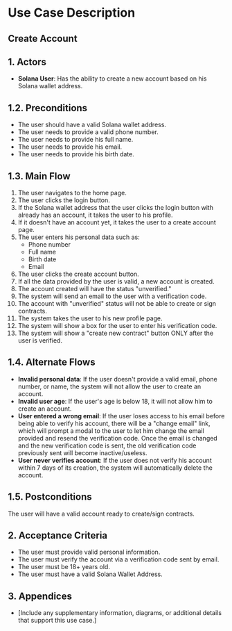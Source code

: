 # Use Case Description

## Create Account

## 1. Actors

- **Solana User**: Has the ability to create a new account based on his Solana wallet address.

## 1.2. Preconditions

- The user should have a valid Solana wallet address.
- The user needs to provide a valid phone number.
- The user needs to provide his full name.
- The user needs to provide his email.
- The user needs to provide his birth date.

## 1.3. Main Flow

1. The user navigates to the home page.
2. The user clicks the login button.
3. If the Solana wallet address that the user clicks the login button with already has an account, it takes the user to his profile.
4. If it doesn't have an account yet, it takes the user to a create account page.
5. The user enters his personal data such as:
   - Phone number
   - Full name
   - Birth date
   - Email
6. The user clicks the create account button.
7. If all the data provided by the user is valid, a new account is created.
8. The account created will have the status "unverified."
9. The system will send an email to the user with a verification code.
10. The account with "unverified" status will not be able to create or sign contracts.
11. The system takes the user to his new profile page.
12. The system will show a box for the user to enter his verification code.
13. The system will show a "create new contract" button ONLY after the user is verified.

## 1.4. Alternate Flows

- **Invalid personal data**: If the user doesn't provide a valid email, phone number, or name, the system will not allow the user to create an account.
- **Invalid user age**: If the user's age is below 18, it will not allow him to create an account.
- **User entered a wrong email**: If the user loses access to his email before being able to verify his account, there will be a "change email" link, which will prompt a modal to the user to let him change the email provided and resend the verification code. Once the email is changed and the new verification code is sent, the old verification code previously sent will become inactive/useless.
- **User never verifies account**: If the user does not verify his account within 7 days of its creation, the system will automatically delete the account.

## 1.5. Postconditions

The user will have a valid account ready to create/sign contracts.

## 2. Acceptance Criteria

- The user must provide valid personal information.
- The user must verify the account via a verification code sent by email.
- The user must be 18+ years old.
- The user must have a valid Solana Wallet Address.

## 3. Appendices

- [Include any supplementary information, diagrams, or additional details that support this use case.]
